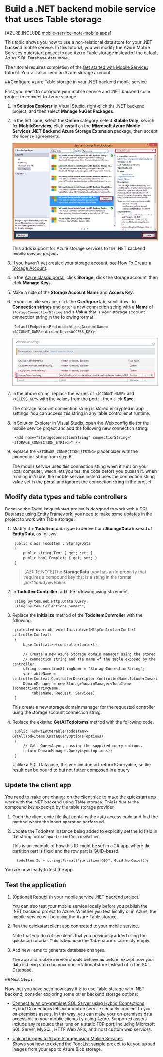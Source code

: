 <properties
	pageTitle="Build a .NET backend mobile service that uses Table storage | Azure Mobile Services"
	description="Learn how to use Azure Table storage with your .NET backend mobile service."
	services="mobile-services"
	documentationCenter=""
	authors="ggailey777"
	manager="dwrede"
	editor=""/>

<tags
	ms.service="mobile-services"
	ms.workload="mobile"
	ms.tgt_pltfrm="na"
	ms.devlang="dotnet"
	ms.topic="article"
	ms.date="07/21/2016"
	ms.author="glenga"/>

# Build a .NET backend mobile service that uses Table storage

[AZURE.INCLUDE [mobile-service-note-mobile-apps](../../includes/mobile-services-note-mobile-apps.md)]

This topic shows you how to use a non-relational data store for your .NET backend mobile service. In this tutorial, you will modify the Azure Mobile Services quickstart project to use Azure Table storage instead of the default Azure SQL Database data store.

The tutorial requires completion of the [Get started with Mobile Services] tutorial. You will also need an Azure storage account.

##Configure Azure Table storage in your .NET backend mobile service

First, you need to configure your mobile service and .NET backend code project to connect to Azure storage.

1. In **Solution Explorer** in Visual Studio, right-click the .NET backend project, and then select **Manage NuGet Packages**.

2. In the left pane, select the **Online** category, select **Stabile Only**, search for **MobileServices**, click **Install** on the **Microsoft Azure Mobile Services .NET Backend Azure Storage Extension** package, then accept the license agreements.

  	![](./media/mobile-services-dotnet-backend-store-data-table-storage/mobile-add-storage-nuget-package-dotnet.png)

  	This adds support for Azure storage services to the .NET backend mobile service project.

3. If you haven't yet created your storage account, see [How To Create a Storage Account](../storage/storage-create-storage-account.md).

4. In the [Azure classic portal], click **Storage**, click the storage account, then click **Manage Keys**.

5. Make a note of the **Storage Account Name** and **Access Key**.

6. In your mobile service, click the **Configure** tab, scroll down to **Connection strings** and enter a new connection string with a **Name** of `StorageConnectionString` and a **Value** that is your storage account connection string in the following format.

		DefaultEndpointsProtocol=https;AccountName=<ACCOUNT_NAME>;AccountKey=<ACCESS_KEY>;

	![](./media/mobile-services-dotnet-backend-store-data-table-storage/mobile-blob-storage-app-settings.png)

7. In the above string, replace the values of `<ACCOUNT_NAME>` and `<ACCESS_KEY>` with the values from the portal, then click **Save**.

	The storage account connection string is stored encrypted in app settings. You can access this string in any table controller at runtime.

8. In Solution Explorer in Visual Studio, open the Web.config file for the mobile service project and add the following new connection string:

		<add name="StorageConnectionString" connectionString="<STORAGE_CONNECTION_STRING>" />

9. Replace the `<STORAGE_CONNECTION_STRING>` placeholder with the connection string from step 6.

	The mobile service uses this connection string when it runs on your local computer, which lets you test the code before you publish it. When running in Azure, the mobile service instead uses the connection string value set in the portal and ignores the connection string in the project.

## <a name="modify-service"></a>Modify data types and table controllers

Because the TodoList quickstart project is designed to work with a SQL Database using Entity Framework, you need to make some updates in the project to work with Table storage.

1. Modify the **TodoItem** data type to derive from **StorageData** instead of **EntityData**, as follows.

	    public class TodoItem : StorageData
	    {
	        public string Text { get; set; }
	        public bool Complete { get; set; }
	    }

	>[AZURE.NOTE]The **StorageData** type has an Id property that requires a compound key that is a string in the format *partitionId*,*rowValue*.

2. In **TodoItemController**, add the following using statement.

		using System.Web.Http.OData.Query;
		using System.Collections.Generic;

3. Replace the **Initialize** method of the **TodoItemController** with the following.

        protected override void Initialize(HttpControllerContext controllerContext)
        {
            base.Initialize(controllerContext);

            // Create a new Azure Storage domain manager using the stored
            // connection string and the name of the table exposed by the controller.
            string connectionStringName = "StorageConnectionString";
            var tableName = controllerContext.ControllerDescriptor.ControllerName.ToLowerInvariant();
            DomainManager = new StorageDomainManager<TodoItem>(connectionStringName,
                tableName, Request, Services);
        }

	This create a new storage domain manager for the requested controller using the storage account connection string.

3. Replace the existing **GetAllTodoItems** method with the following code.

		public Task<IEnumerable<TodoItem>> GetAllTodoItems(ODataQueryOptions options)
        {
            // Call QueryAsync, passing the supplied query options.
            return DomainManager.QueryAsync(options);
        }

	Unlike a SQL Database, this version doesn't return IQueryable<TEntity>, so the result can be bound to but not futher composed in a query.

## Update the client app

You need to make one change on the client side to make the quickstart app work with the .NET backend using Table storage. This is due to the compound key expected by the table storage provider.

1. Open the client code file that contains the data access code and find the method where the insert operation performed.

2. Update the TodoItem instance being added to explicitly set the Id field in the string format `<partitionID>,<rowValue>`.

	This is an example of how this ID might be set in a C# app, where the partition part is fixed and the row part is GUID-based.

		 todoItem.Id = string.Format("partition,{0}", Guid.NewGuid());

You are now ready to test the app.

## <a name="test-application"></a>Test the application

1. (Optional) Republish your mobile service .NET backend project.

	You can also test your mobile service locally before you publish the .NET backend project to Azure. Whether you test locally or in Azure, the mobile service will be using the Azure Table storage.

4. Run the quickstart client app connected to your mobile service.

	Note that you do not see items that you previously added using the quickstart tutorial. This is because the Table store is currently empty.

5. Add new items to generate database changes.

	The app and mobile service should behave as before, except now your data is being stored in your non-relational store instead of in the SQL Database.

##Next Steps

Now that you have seen how easy it is to use Table storage with .NET backend, consider exploring some other backend storage options:

+ [Connect to an on-premises SQL Server using Hybrid Connections](mobile-services-dotnet-backend-hybrid-connections-get-started.md)</br>Hybrid Connections lets your mobile service securely connect to your on-premises assets. In this way, you can make your on-premises data accessible to your mobile clients by using Azure. Supported assets include any resource that runs on a static TCP port, including Microsoft SQL Server, MySQL, HTTP Web APIs, and most custom web services.

+ [Upload images to Azure Storage using Mobile Services](mobile-services-dotnet-backend-windows-universal-dotnet-upload-data-blob-storage.md)</br>Shows you how to extend the TodoList sample project to let you upload images from your app to Azure Blob storage.

<!-- Anchors. -->
[Create a non-relational store]: #create-store
[Modify data and controllers]: #modify-service
[Test the application]: #test-application


<!-- Images. -->


<!-- URLs. -->
[Get started with Mobile Services]: mobile-services-dotnet-backend-windows-store-dotnet-get-started.md
[Azure classic portal]: https://manage.windowsazure.com/
[What is the Table Service]: ../storage-dotnet-how-to-use-tables.md#what-is
[MongoLab Add-on Page]: /gallery/store/mongolab/mongolab
